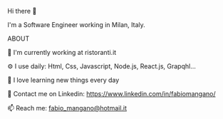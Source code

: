 Hi there 👋

I'm a Software Engineer working in Milan, Italy.

ABOUT

🏢 I'm currently working at ristoranti.it  

⚙️ I use daily: Html, Css, Javascript, Node.js, React.js, Grapqhl...  

🌱 I love learning new things every day  

💬 Contact me on Linkedin: https://www.linkedin.com/in/fabiomangano/   

📫 Reach me: fabio_mangano@hotmail.it  




